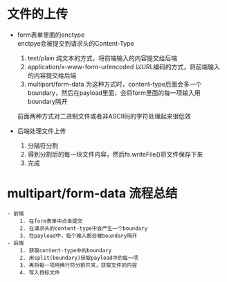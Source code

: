  # 文件的上传

 - form表单里面的enctype   
    enctpye会被提交到请求头的Content-Type
    1. text/plain
        纯文本的方式，将前端输入的内容提交给后端
    2. application/x-www-form-urlencoded
        以URL编码的方式，将前端输入的内容提交给后端
    3. multipart/form-data
        为这种方式时，content-type后面会多一个boundary，然后在payload里面，会将form里面的每一项输入用boundary隔开

    前面两种方式对二进制文件或者非ASCII码的字符处理起来很低效
 - 后端处理文件上传
    1. 分隔符分割
    2. 得到分割后的每一块文件内容，然后fs.writeFile()将文件保存下来
    3. 完成

 # multipart/form-data 流程总结
    - 前端
        1. 在form表单中点击提交
        2. 在请求头的content-type中会产生一个boundary
        3. 在payload中，每个输入都会被boundary隔开
    - 后端
        1. 获取content-type中的boundary
        2. 用split(boundary)获取payload中的每一项
        3. 再将每一项用换行符分割开来，获取文件的内容
        4. 写入目标文件